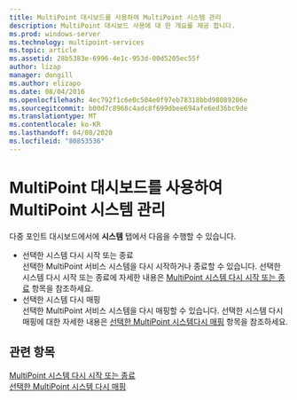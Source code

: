 ```yaml
---
title: MultiPoint 대시보드를 사용하여 MultiPoint 시스템 관리
description: MultiPoint 대시보드 사용에 대 한 개요를 제공 합니다.
ms.prod: windows-server
ms.technology: multipoint-services
ms.topic: article
ms.assetid: 28b5383e-6996-4e1c-953d-00d5205ec55f
author: lizap
manager: dongill
ms.author: elizapo
ms.date: 08/04/2016
ms.openlocfilehash: 4ec792f1c6e0c504e0f97eb78318bbd98089206e
ms.sourcegitcommit: b00d7c8968c4adc8f699dbee694afe6ed36bc9de
ms.translationtype: MT
ms.contentlocale: ko-KR
ms.lasthandoff: 04/08/2020
ms.locfileid: "80853536"
---
```

# <a name="manage-multipoint-systems-using-multipoint-dashboard"></a>MultiPoint 대시보드를 사용하여 MultiPoint 시스템 관리
다중 포인트 대시보드에서에 **시스템** 탭에서 다음을 수행할 수 있습니다.  
  
- 선택한 시스템 다시 시작 또는 종료  
선택한 MultiPoint 서비스 시스템을 다시 시작하거나 종료할 수 있습니다. 선택한 시스템 다시 시작 또는 종료에 자세한 내용은 [MultiPoint 시스템 다시 시작 또는 종료](Restart-or-Shut-Down-MultiPoint-Systems.md) 항목을 참조하세요.   
- 선택한 시스템 다시 매핑  
선택한 MultiPoint 서비스 시스템을 다시 매핑할 수 있습니다. 선택한 시스템 다시 매핑에 대한 자세한 내용은 [선택한 MultiPoint 시스템다시 매핑](Remap-Selected-MultiPoint-Systems.md) 항목을 참조하세요.  
  
## <a name="see-also"></a>관련 항목  
[MultiPoint 시스템 다시 시작 또는 종료](Restart-or-Shut-Down-MultiPoint-Systems.md)  
[선택한 MultiPoint 시스템 다시 매핑](Remap-Selected-MultiPoint-Systems.md)  